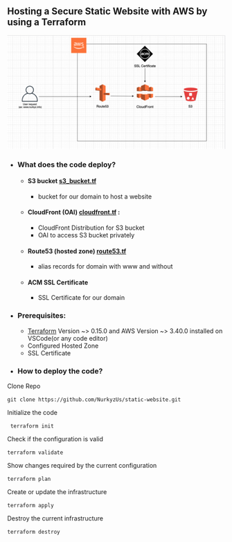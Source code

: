 ## Hosting a Secure Static Website with AWS by using a Terraform

![](img/static-web.png)

* ### What does the code deploy? 
 
    - #### S3 bucket [s3_bucket.tf](s3_bucket.tf) 
        * bucket for our domain to host a website
    
    - #### CloudFront (OAI) [cloudfront.tf](cloudfront.tf) : 
        * CloudFront Distribution for S3 bucket
        * OAI to access S3 bucket privately

    - #### Route53 (hosted zone) [route53.tf](route53.tf)
        * alias records for domain with www and without
    
    - #### ACM SSL Certificate
        * SSL Certificate for our domain 

* ### Prerequisites:
    - [Terraform](https://www.terraform.io) Version ~> 0.15.0  and AWS Version ~> 3.40.0 installed on VSCode(or any code editor)
    - Configured Hosted Zone
    - SSL Certificate 

- ### How to deploy the code?

Clone Repo

```
git clone https://github.com/NurkyzUs/static-website.git
```

Initialize the code 
```
 terraform init
```  
Check if the configuration is valid
```
terraform validate
```
Show changes required by the current configuration

```
terraform plan
``` 
Create or update the infrastructure
```
terraform apply
```

Destroy the current infrastructure
```
terraform destroy
```
